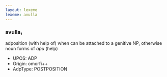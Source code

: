 ```yaml
---
layout: lexeme
lexeme: avulla
---
```


###  avulla₁

adposition (with help of) when can be attached to a genitive NP, otherwise noun forms of *apu* (help)
* UPOS:  ADP
* Origin:  omorfi++
* AdpType:  POSTPOSITION


